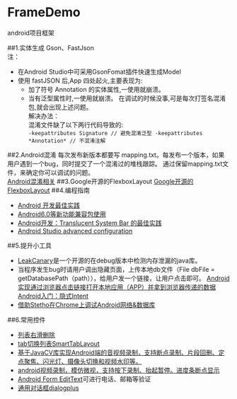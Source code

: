 # FrameDemo
android项目框架


##1.实体生成
Gson、FastJson<br/>
注：
   + 在Android Studio中可采用GsonFomat插件快速生成Model
   + 使用 fastJSON 后,App 四处起火,主要表现为: 
      + 加了符号 Annotation 的实体属性,一使用就崩溃。 
      + 当有泛型属性时,一使用就崩溃。
    在调试的时候没事,可是每次打签名混淆包,就会出现上述问题。<br/>
    解决办法：<br/>
    混淆文件缺了以下两行代码导致的:<br/>
    ```
    -keepattributes Signature // 避免混淆泛型
    -keepattributes *Annotation* // 不混淆注解
    ```
    
##2.Android混淆
每次发布新版本都要写 mapping.txt。每发布一个版本，如果用户遇到一个bug，同时提交了一个混淆过的堆栈跟踪。 通过保留mapping.txt文件，来确定你可以调试的问题。<br/>
[Android混淆相关](http://www.jianshu.com/p/6a9247829b92)
##3.Google开源的FlexboxLayout
[Google开源的FlexboxLayout](https://zhuanlan.zhihu.com/p/20908345)
##4.编程指南
+ [Android 开发最佳实践](https://github.com/futurice/android-best-practices)
+ [Android6.0等新功能兼容包使用](http://www.csdn.net/article/2015-10-05/2825847/1)
+ [Android开发：Translucent System Bar 的最佳实践](http://www.jianshu.com/p/0acc12c29c1b)
+ [Android Studio advanced configuration](http://liukun.engineer/2016/04/10/Android-Studio-advanced-configuration/)

##5.提升小工具
+ [LeakCanary](https://github.com/square/leakcanary)是一个开源的在debug版本中检测内存泄漏的java库。
+ 当程序发生bug时请用户调出隐藏页面，上传本地db文件（File dbFile = getDatabasePath（path）），给用户发一个链接，让用户点击即可。
 [Android实现通过浏览器点击链接打开本地应用（APP）并拿到浏览器传递的数据](http://blog.csdn.net/jiangwei0910410003/article/details/23940445)
 [Android入门：隐式Intent](http://blog.csdn.net/xiazdong/article/details/7764865)
+ [借助Stetho在Chrome上调试Android网络&数据库](http://www.jianshu.com/p/03da9f91f41f)


##6.常用控件
+ [列表右滑删除](https://github.com/lijiazhicool/AndroidSwipeLayout)
+ [tab切换列表SmartTabLayout](https://github.com/lijiazhicool/SmartTabLayout)
+ [基于JavaCV库实现Android端的音视频录制，支持断点录制、片段回删、定点聚焦、闪光灯、摄像头切换和视频水印等。
](https://github.com/wzystal/MediaRecorder)
+ [android视频录制，模仿微视，支持按下录制、抬起暂停。进度条断点显示](https://github.com/qdrzwd/VideoRecorder)
+ [Android Form EditText](https://github.com/lijiazhicool/android-edittext-validator)可进行电话、邮箱等验证
+ [通用对话框dialogplus](https://github.com/orhanobut/dialogplus)
